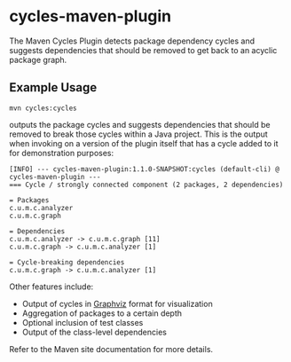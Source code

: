 cycles-maven-plugin
===================

The Maven Cycles Plugin detects package dependency cycles and suggests
dependencies that should be removed to get back to an acyclic package graph.

Example Usage
-------------

    mvn cycles:cycles

outputs the package cycles and suggests dependencies that should be removed to break those cycles
within a Java project. This is the output when invoking on a version of the plugin itself that has a cycle
added to it for demonstration purposes:

    [INFO] --- cycles-maven-plugin:1.1.0-SNAPSHOT:cycles (default-cli) @ cycles-maven-plugin ---
    === Cycle / strongly connected component (2 packages, 2 dependencies)
    
    = Packages
    c.u.m.c.analyzer
    c.u.m.c.graph
    
    = Dependencies
    c.u.m.c.analyzer -> c.u.m.c.graph [11]
    c.u.m.c.graph -> c.u.m.c.analyzer [1]
    
    = Cycle-breaking dependencies
    c.u.m.c.graph -> c.u.m.c.analyzer [1]

Other features include:

  * Output of cycles in [Graphviz](http://www.graphviz.org) format for visualization
  * Aggregation of packages to a certain depth
  * Optional inclusion of test classes
  * Output of the class-level dependencies

Refer to the Maven site documentation for more details.
